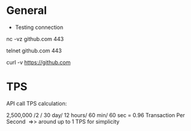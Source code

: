 

# General

- Testing connection

nc -vz github.com 443
 
telnet github.com 443
 
curl -v https://github.com

# TPS

API call TPS calculation:

2,500,000 /2 / 30 day/ 12 hours/ 60 min/ 60 sec = 0.96 Transaction Per Second  =>> around up to 1 TPS for simplicity

